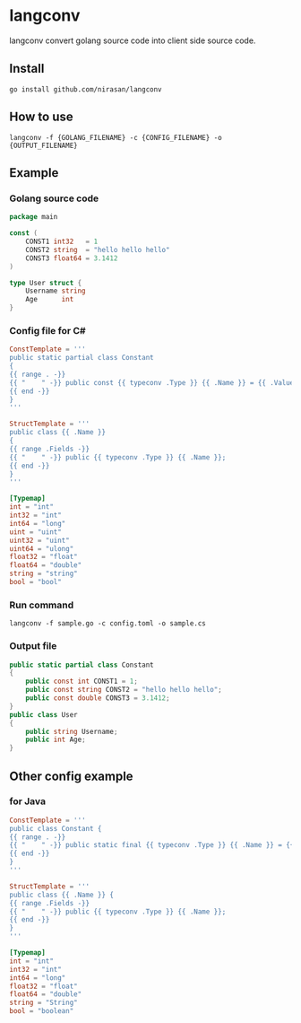 # langconv

langconv convert golang source code into client side source code.

## Install

```
go install github.com/nirasan/langconv
```

## How to use

```
langconv -f {GOLANG_FILENAME} -c {CONFIG_FILENAME} -o {OUTPUT_FILENAME}
```

## Example

### Golang source code

```go
package main

const (
	CONST1 int32   = 1
	CONST2 string  = "hello hello hello"
	CONST3 float64 = 3.1412
)

type User struct {
	Username string
	Age      int
}
```

### Config file for C#

```toml
ConstTemplate = '''
public static partial class Constant
{
{{ range . -}}
{{ "    " -}} public const {{ typeconv .Type }} {{ .Name }} = {{ .Value }};
{{ end -}}
}
'''

StructTemplate = '''
public class {{ .Name }}
{
{{ range .Fields -}}
{{ "    " -}} public {{ typeconv .Type }} {{ .Name }};
{{ end -}}
}
'''

[Typemap]
int = "int"
int32 = "int"
int64 = "long"
uint = "uint"
uint32 = "uint"
uint64 = "ulong"
float32 = "float"
float64 = "double"
string = "string"
bool = "bool"
```

### Run command

```
langconv -f sample.go -c config.toml -o sample.cs
```

### Output file

```cs
public static partial class Constant
{
    public const int CONST1 = 1;
    public const string CONST2 = "hello hello hello";
    public const double CONST3 = 3.1412;
}
public class User
{
    public string Username;
    public int Age;
}
```

## Other config example

### for Java

```toml
ConstTemplate = '''
public class Constant {
{{ range . -}}
{{ "    " -}} public static final {{ typeconv .Type }} {{ .Name }} = {{ .Value }};
{{ end -}}
}
'''

StructTemplate = '''
public class {{ .Name }} {
{{ range .Fields -}}
{{ "    " -}} public {{ typeconv .Type }} {{ .Name }};
{{ end -}}
}
'''

[Typemap]
int = "int"
int32 = "int"
int64 = "long"
float32 = "float"
float64 = "double"
string = "String"
bool = "boolean"
```
